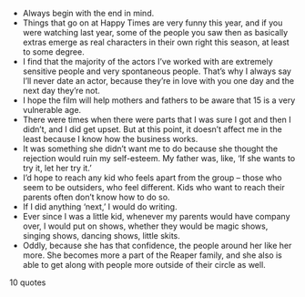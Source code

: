  - Always begin with the end in mind.
 - Things that go on at Happy Times are very funny this year, and if you were watching last year, some of the people you saw then as basically extras emerge as real characters in their own right this season, at least to some degree.
 - I find that the majority of the actors I’ve worked with are extremely sensitive people and very spontaneous people. That’s why I always say I’ll never date an actor, because they’re in love with you one day and the next day they’re not.
 - I hope the film will help mothers and fathers to be aware that 15 is a very vulnerable age.
 - There were times when there were parts that I was sure I got and then I didn’t, and I did get upset. But at this point, it doesn’t affect me in the least because I know how the business works.
 - It was something she didn’t want me to do because she thought the rejection would ruin my self-esteem. My father was, like, ‘If she wants to try it, let her try it.’
 - I’d hope to reach any kid who feels apart from the group – those who seem to be outsiders, who feel different. Kids who want to reach their parents often don’t know how to do so.
 - If I did anything ‘next,’ I would do writing.
 - Ever since I was a little kid, whenever my parents would have company over, I would put on shows, whether they would be magic shows, singing shows, dancing shows, little skits.
 - Oddly, because she has that confidence, the people around her like her more. She becomes more a part of the Reaper family, and she also is able to get along with people more outside of their circle as well.

10 quotes
